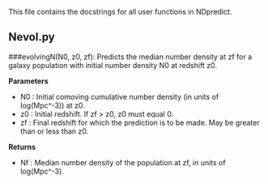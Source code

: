 This file contains the docstrings for all user functions in NDpredict.

## Nevol.py

###evolvingN(N0, z0, zf):
Predicts the median number density at zf for a galaxy population with initial number density N0 at redshift z0.

**Parameters**
- N0 : Initial comoving cumulative number density (in units of log(Mpc^-3)) at z0.
- z0 : Initial redshift.  If zf > z0, z0 must equal 0.
- zf : Final redshift for which the prediction is to be made.  May be greater than or less than z0.

**Returns**
- Nf : Median number density of the population at zf, in units of log(Mpc^-3).
